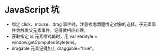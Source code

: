 # JavaScript 坑

- 绑定 click、mouse、drag 事件时，注意考虑清楚绑定对象的选择。子元素事件会触发父元素事件，记得做相应处理。
- 获取指定 id 元素样式值时，用 var eleStyle =  window.getComputedStyle(ele)。
- dragable 元素记得加上 draggable="true"。
